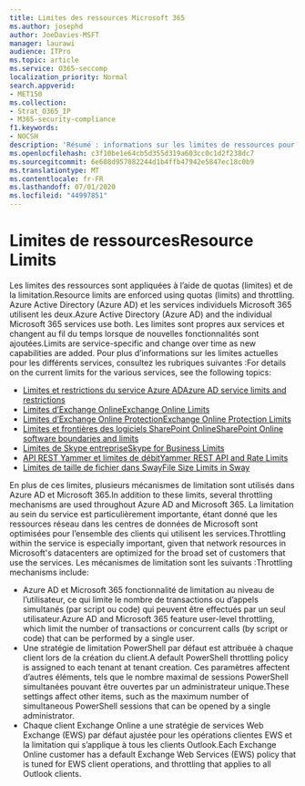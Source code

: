 ```yaml
---
title: Limites des ressources Microsoft 365
ms.author: josephd
author: JoeDavies-MSFT
manager: laurawi
audience: ITPro
ms.topic: article
ms.service: O365-seccomp
localization_priority: Normal
search.appverid:
- MET150
ms.collection:
- Strat_O365_IP
- M365-security-compliance
f1.keywords:
- NOCSH
description: 'Résumé : informations sur les limites de ressources pour les différentes applications de Microsoft 365.'
ms.openlocfilehash: c3f10be1e64cb5d355d319a603cc0c1d2f238dc7
ms.sourcegitcommit: 6e608d957082244d1b4ffb47942e5847ec18c0b9
ms.translationtype: MT
ms.contentlocale: fr-FR
ms.lasthandoff: 07/01/2020
ms.locfileid: "44997851"
---
```

# <a name="resource-limits"></a><span data-ttu-id="a4b3c-103">Limites de ressources</span><span class="sxs-lookup"><span data-stu-id="a4b3c-103">Resource Limits</span></span>

<span data-ttu-id="a4b3c-104">Les limites des ressources sont appliquées à l’aide de quotas (limites) et de la limitation.</span><span class="sxs-lookup"><span data-stu-id="a4b3c-104">Resource limits are enforced using quotas (limits) and throttling.</span></span> <span data-ttu-id="a4b3c-105">Azure Active Directory (Azure AD) et les services individuels Microsoft 365 utilisent les deux.</span><span class="sxs-lookup"><span data-stu-id="a4b3c-105">Azure Active Directory (Azure AD) and the individual Microsoft 365 services use both.</span></span> <span data-ttu-id="a4b3c-106">Les limites sont propres aux services et changent au fil du temps lorsque de nouvelles fonctionnalités sont ajoutées.</span><span class="sxs-lookup"><span data-stu-id="a4b3c-106">Limits are service-specific and change over time as new capabilities are added.</span></span> <span data-ttu-id="a4b3c-107">Pour plus d’informations sur les limites actuelles pour les différents services, consultez les rubriques suivantes :</span><span class="sxs-lookup"><span data-stu-id="a4b3c-107">For details on the current limits for the various services, see the following topics:</span></span>

- [<span data-ttu-id="a4b3c-108">Limites et restrictions du service Azure AD</span><span class="sxs-lookup"><span data-stu-id="a4b3c-108">Azure AD service limits and restrictions</span></span>](https://docs.microsoft.com/azure/azure-resource-manager/management/azure-subscription-service-limits)
- [<span data-ttu-id="a4b3c-109">Limites d’Exchange Online</span><span class="sxs-lookup"><span data-stu-id="a4b3c-109">Exchange Online Limits</span></span>](https://technet.microsoft.com/library/exchange-online-limits.aspx)
- [<span data-ttu-id="a4b3c-110">Limites d’Exchange Online Protection</span><span class="sxs-lookup"><span data-stu-id="a4b3c-110">Exchange Online Protection Limits</span></span>](https://technet.microsoft.com/library/exchange-online-protection-limits.aspx)
- [<span data-ttu-id="a4b3c-111">Limites et frontières des logiciels SharePoint Online</span><span class="sxs-lookup"><span data-stu-id="a4b3c-111">SharePoint Online software boundaries and limits</span></span>](https://support.office.com/article/SharePoint-Online-software-boundaries-and-limits-8F34FF47-B749-408B-ABC0-B605E1F6D498)
- [<span data-ttu-id="a4b3c-112">Limites de Skype entreprise</span><span class="sxs-lookup"><span data-stu-id="a4b3c-112">Skype for Business Limits</span></span>](https://technet.microsoft.com/library/skype-for-business-online-limits.aspx)
- [<span data-ttu-id="a4b3c-113">API REST Yammer et limites de débit</span><span class="sxs-lookup"><span data-stu-id="a4b3c-113">Yammer REST API and Rate Limits</span></span>](https://developer.yammer.com/docs/rest-api-rate-limits)
- [<span data-ttu-id="a4b3c-114">Limites de taille de fichier dans Sway</span><span class="sxs-lookup"><span data-stu-id="a4b3c-114">File Size Limits in Sway</span></span>](https://support.office.com/article/File-size-limits-in-Sway-4db21bc6-b42b-499f-9272-66e089db109f)

<span data-ttu-id="a4b3c-115">En plus de ces limites, plusieurs mécanismes de limitation sont utilisés dans Azure AD et Microsoft 365.</span><span class="sxs-lookup"><span data-stu-id="a4b3c-115">In addition to these limits, several throttling mechanisms are used throughout Azure AD and Microsoft 365.</span></span> <span data-ttu-id="a4b3c-116">La limitation au sein du service est particulièrement importante, étant donné que les ressources réseau dans les centres de données de Microsoft sont optimisées pour l’ensemble des clients qui utilisent les services.</span><span class="sxs-lookup"><span data-stu-id="a4b3c-116">Throttling within the service is especially important, given that network resources in Microsoft's datacenters are optimized for the broad set of customers that use the services.</span></span> <span data-ttu-id="a4b3c-117">Les mécanismes de limitation sont les suivants :</span><span class="sxs-lookup"><span data-stu-id="a4b3c-117">Throttling mechanisms include:</span></span>

- <span data-ttu-id="a4b3c-118">Azure AD et Microsoft 365 fonctionnalité de limitation au niveau de l’utilisateur, ce qui limite le nombre de transactions ou d’appels simultanés (par script ou code) qui peuvent être effectués par un seul utilisateur.</span><span class="sxs-lookup"><span data-stu-id="a4b3c-118">Azure AD and Microsoft 365 feature user-level throttling, which limit the number of transactions or concurrent calls (by script or code) that can be performed by a single user.</span></span>
- <span data-ttu-id="a4b3c-119">Une stratégie de limitation PowerShell par défaut est attribuée à chaque client lors de la création du client.</span><span class="sxs-lookup"><span data-stu-id="a4b3c-119">A default PowerShell throttling policy is assigned to each tenant at tenant creation.</span></span> <span data-ttu-id="a4b3c-120">Ces paramètres affectent d’autres éléments, tels que le nombre maximal de sessions PowerShell simultanées pouvant être ouvertes par un administrateur unique.</span><span class="sxs-lookup"><span data-stu-id="a4b3c-120">These settings affect other items, such as the maximum number of simultaneous PowerShell sessions that can be opened by a single administrator.</span></span>
- <span data-ttu-id="a4b3c-121">Chaque client Exchange Online a une stratégie de services Web Exchange (EWS) par défaut ajustée pour les opérations clientes EWS et la limitation qui s’applique à tous les clients Outlook.</span><span class="sxs-lookup"><span data-stu-id="a4b3c-121">Each Exchange Online customer has a default Exchange Web Services (EWS) policy that is tuned for EWS client operations, and throttling that applies to all Outlook clients.</span></span>

